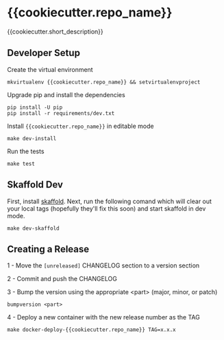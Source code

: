 {{cookiecutter.repo_name}}
=====

{{cookiecutter.short_description}}

Developer Setup
---------------
Create the virtual environment
```
mkvirtualenv {{cookiecutter.repo_name}} && setvirtualenvproject
```
Upgrade pip and install the dependencies
```
pip install -U pip
pip install -r requirements/dev.txt
```
Install `{{cookiecutter.repo_name}}` in editable mode
```
make dev-install
```
Run the tests
```
make test
```

Skaffold Dev
------------
First, install [skaffold](https://skaffold.dev/). Next, run the following comand which will
clear out your local tags (hopefully they'll fix this soon) and start skaffold in dev mode.
```
make dev-skaffold
```

Creating a Release
----------------
1 - Move the `[unreleased]` CHANGELOG section to a version section

2 - Commit and push the CHANGELOG

3 - Bump the version using the appropriate \<part> (major, minor, or patch)
```
bumpversion <part>
```
4 - Deploy a new container with the new release number as the TAG
```
make docker-deploy-{{cookiecutter.repo_name}} TAG=x.x.x
```
